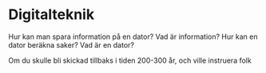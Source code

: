 # Digitalteknik

Hur kan man spara information på en dator? Vad är information? Hur kan en dator beräkna saker? Vad är en dator?

Om du skulle bli skickad tillbaks i tiden 200-300 år, och ville instruera folk 
